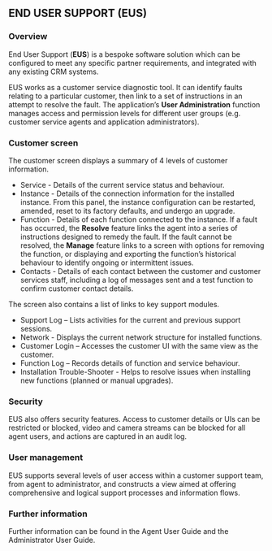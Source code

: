 ## END USER SUPPORT (EUS)

### Overview

End User Support (**EUS**) is a bespoke software solution which can be configured to meet any specific partner requirements, and integrated with any existing CRM systems.

EUS works as a customer service diagnostic tool. It can identify faults relating to a particular customer, then link to a set of instructions in an attempt to resolve the fault. The application’s **User Administration** function manages access and permission levels for different user groups (e.g. customer service agents and application administrators).

### Customer screen

The customer screen displays a summary of 4 levels of customer information. 

- Service - Details of the current service status and behaviour.
- Instance - Details of the connection information for the installed instance. From this panel, the instance configuration can be restarted, amended, reset to its factory defaults, and undergo an upgrade.
- Function - Details of each function connected to the instance. If a fault has occurred, the **Resolve** feature links the agent into a series of instructions designed to remedy the fault. If the fault cannot be resolved, the **Manage** feature links to a screen with options for removing the function, or displaying and exporting the function’s historical behaviour to identify ongoing or intermittent issues.
- Contacts - Details of each contact between the customer and customer services staff, including a log of messages sent and a test function to confirm customer contact details.

The screen also contains a list of links to key support modules.

- Support Log – Lists activities for the current and previous support sessions.
- Network - Displays the current network structure for installed functions.
- Customer Login – Accesses the customer UI with the same view as the customer.
- Function Log – Records details of function and service behaviour.
- Installation Trouble-Shooter - Helps to resolve issues when installing new functions (planned or manual upgrades).

### Security

EUS also offers security features. Access to customer details or UIs can be restricted or blocked, video and camera streams can be blocked for all agent users, and actions are captured in an audit log.

### User management

EUS supports several levels of user access within a customer support team, from agent to administrator, and constructs a view aimed at offering comprehensive and logical support processes and information flows.

### Further information

Further information can be found in the Agent User Guide and the Administrator User Guide.

